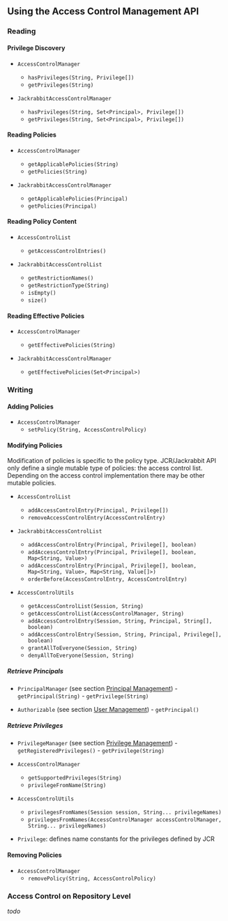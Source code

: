 <!--
   Licensed to the Apache Software Foundation (ASF) under one or more
   contributor license agreements.  See the NOTICE file distributed with
   this work for additional information regarding copyright ownership.
   The ASF licenses this file to You under the Apache License, Version 2.0
   (the "License"); you may not use this file except in compliance with
   the License.  You may obtain a copy of the License at

       http://www.apache.org/licenses/LICENSE-2.0

   Unless required by applicable law or agreed to in writing, software
   distributed under the License is distributed on an "AS IS" BASIS,
   WITHOUT WARRANTIES OR CONDITIONS OF ANY KIND, either express or implied.
   See the License for the specific language governing permissions and
   limitations under the License.
  -->

Using the Access Control Management API
--------------------------------------------------------------------------------

### Reading

#### Privilege Discovery

- `AccessControlManager`
    - `hasPrivileges(String, Privilege[])`
    - `getPrivileges(String)`


- `JackrabbitAccessControlManager`
    - `hasPrivileges(String, Set<Principal>, Privilege[])`
    - `getPrivileges(String, Set<Principal>, Privilege[])`

#### Reading Policies

- `AccessControlManager`
    - `getApplicablePolicies(String)`
    - `getPolicies(String)`


- `JackrabbitAccessControlManager`
    - `getApplicablePolicies(Principal)`
    - `getPolicies(Principal)`

#### Reading Policy Content

- `AccessControlList`
    - `getAccessControlEntries()`

- `JackrabbitAccessControlList`
    - `getRestrictionNames()`
    - `getRestrictionType(String)`
    - `isEmpty()`
    - `size()`

#### Reading Effective Policies

- `AccessControlManager`
    - `getEffectivePolicies(String)`


- `JackrabbitAccessControlManager`
    - `getEffectivePolicies(Set<Principal>)`


### Writing

#### Adding Policies

- `AccessControlManager`
    - `setPolicy(String, AccessControlPolicy)`


#### Modifying Policies

Modification of policies is specific to the policy type. JCR/Jackrabbit API only
define a single mutable type of policies: the access control list. Depending on
the access control implementation there may be other mutable policies.

- `AccessControlList`
    - `addAccessControlEntry(Principal, Privilege[])`
    - `removeAccessControlEntry(AccessControlEntry)`


- `JackrabbitAccessControlList`
    - `addAccessControlEntry(Principal, Privilege[], boolean)`
    - `addAccessControlEntry(Principal, Privilege[], boolean, Map<String, Value>)`
    - `addAccessControlEntry(Principal, Privilege[], boolean, Map<String, Value>, Map<String, Value[]>)`
    - `orderBefore(AccessControlEntry, AccessControlEntry)`


- `AccessControlUtils`
    - `getAccessControlList(Session, String)`
    - `getAccessControlList(AccessControlManager, String)`
    - `addAccessControlEntry(Session, String, Principal, String[], boolean)`
    - `addAccessControlEntry(Session, String, Principal, Privilege[], boolean)`
    - `grantAllToEveryone(Session, String)`
    - `denyAllToEveryone(Session, String)`

##### Retrieve Principals

- `PrincipalManager` (see section [Principal Management](../principal.html))
      - `getPrincipal(String)`
      - `getPrivilege(String)`


- `Authorizable` (see section [User Management](../user.html))
      - `getPrincipal()`

##### Retrieve Privileges

- `PrivilegeManager` (see section [Privilege Management](../privilege.html))
      - `getRegisteredPrivileges()`
      - `getPrivilege(String)`


- `AccessControlManager`
    - `getSupportedPrivileges(String)`
    - `privilegeFromName(String)`


- `AccessControlUtils`
    - `privilegesFromNames(Session session, String... privilegeNames)`
    - `privilegesFromNames(AccessControlManager accessControlManager, String... privilegeNames)`


- `Privilege`: defines name constants for the privileges defined by JCR


#### Removing Policies

- `AccessControlManager`
    - `removePolicy(String, AccessControlPolicy)`


### Access Control on Repository Level

_todo_

